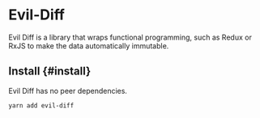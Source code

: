 # Evil-Diff

Evil Diff is a library that wraps functional programming, such as Redux or RxJS
to make the data automatically immutable.

## Install {#install}

Evil Diff has no peer dependencies.

```
yarn add evil-diff
```
